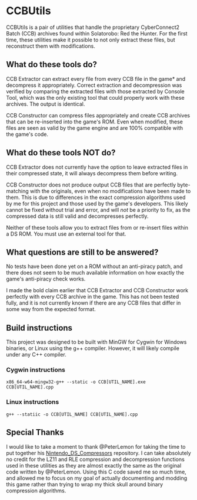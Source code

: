 # CCBUtils

CCBUtils is a pair of utilities that handle the proprietary CyberConnect2 Batch (CCB) archives found within Solatorobo: Red the Hunter.
For the first time, these utilities make it possible to not only extract these files, but reconstruct them with modifications.

## What do these tools do?

CCB Extractor can extract every file from every CCB file in the game* and decompress it appropriately. Correct extraction and decompression
was verified by comparing the extracted files with those extracted by Console Tool, which was the only existing tool that could properly work
with these archives. The output is identical.

CCB Constructor can compress files appropriately and create CCB archives that can be re-inserted into the game's ROM. Even when modified, these files are seen as valid
by the game engine and are 100% compatible with the game's code.

## What do these tools NOT do?

CCB Extractor does not currently have the option to leave extracted files in their compressed state, it will always decompress them before writing.

CCB Constructor does not produce output CCB files that are perfectly byte-matching with the originals, even when no modifications have been made to them.
This is due to differences in the exact compression algorithms used by me for this project and those used by the game's developers. This likely cannot be
fixed without trial and error, and will <i>not</i> be a priority to fix, as the compressed data is still valid and decompresses perfectly.

Neither of these tools allow you to extract files from or re-insert files within a DS ROM. You must use an external tool for that.

## What questions are still to be answered?

No tests have been done yet on a ROM without an anti-piracy patch, and there does not seem to be much available information on how exactly the game's
anti-piracy check works.

I made the bold claim earlier that CCB Extractor and CCB Constructor work perfectly with every CCB archive in the game. This has not been tested fully,
and it is not currently known if there are any CCB files that differ in some way from the expected format.

## Build instructions

This project was designed to be built with MinGW for Cygwin for Windows binaries, or Linux using the g++ compiler. However, it will likely compile under any
C++ compiler.

  ### Cygwin instructions

  ```
  x86_64-w64-mingw32-g++ --static -o CCB[UTIL_NAME].exe CCB[UTIL_NAME].cpp
  ```

  ### Linux instructions

  ```
  g++ --statiic -o CCB[UTIL_NAME] CCB[UTIL_NAME].cpp
  ```

## Special Thanks

I would like to take a moment to thank @PeterLemon for taking the time to put together his <a href="https://github.com/PeterLemon/Nintendo_DS_Compressors">Nintendo_DS_Compressors</a>
repository. I can take absolutely no credit for the LZ11 and RLE compression and decompression functions used in these utilities as they are almost exactly the same as the original
code written by @PeterLemon. Using this C code saved me so much time, and allowed me to focus on my goal of actually documenting and modding this game rather than trying to wrap
my thick skull around binary compression algorithms.
